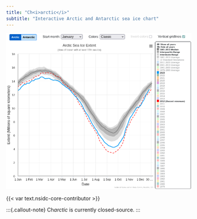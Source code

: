 ```yaml
---
title: "Ch<i>arctic</i>"
subtitle: "Interactive Arctic and Antarctic sea ice chart"
---
```


![A screenshot of Ch<i>arctic</i>](charctic.png)

{{< var text.nsidc-core-contributor >}}

:::{.callout-note}
Ch<i>arctic</i> is currently closed-source.
:::
